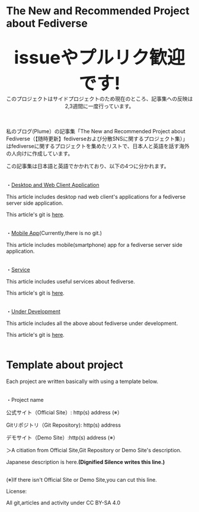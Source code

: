 # The New and Recommended Project about Fediverse
<br>
<div align="center"><b><font size="20">issueやプルリク歓迎です!</font></b><br>
このプロジェクトはサイドプロジェクトのため現在のところ、記事集への反映は2,3週間に一度行っています。<br></div><br><br>

私のブログ(Plume）の記事集「The New and Recommended Project about Fediverse（【随時更新】fediverseおよび分散SNSに関するプロジェクト集）」はfediverseに関するプロジェクトを集めたリストで、日本人と英語を話す海外の人向けに作成しています。<br>

この記事集は日本語と英語でかかれており、以下の4つに分かれます。<br><br>



・<a href="https://plume.korako.me/~/FediverseAndInternet2/%E9%9A%8F-%E6%99%82-%E6%9B%B4-%E6%96%B0-%E7%A7%81-%E7%9A%84-fediverse-%E3%81%8A-%E3%82%88-%E3%81%B3-%E5%88%86-%E6%95%A3-sns-%E3%81%AB-%E9%96%A2-%E3%81%99-%E3%82%8B-%E3%83%97%E3%83%AD%E3%82%B8%E3%82%A7%E3%82%AF%E3%83%88-%E9%9B%86-%E3%83%87%E3%82%B9%E3%82%AF%E3%83%88%E3%83%83%E3%83%97-web-%E3%82%AF%E3%83%A9%E3%82%A4%E3%82%A2%E3%83%B3%E3%83%88%E3%82%A2%E3%83%97%E3%83%AA-%E7%B7%A8" rel="noopener noreferrer">Desktop and Web Client Application</a><br>

 This article includes desktop nad web client's applications for a fediverse server side application.<br>

  This article's git is <a href="https://github.com/4ioskd/The_New_and_Recommended_Project_about_Fediverse/blob/main/Desktop and Web Client Application.md" rel="noopener noreferrer">here</a>.<br><br>

・<a href="https://plume.korako.me/~/FediverseAndInternet2/new-update-the-new-and-personal-recommendation-project-about-fediverse-and-distributed-sns" rel="noopener noreferrer">Mobile App</a>(Currently,there is no git.)<br>

 This article includes mobile(smartphone) app for a fediverse server side application.<br><br>

・<a href="https://plume.korako.me/~/FediverseAndInternet2/new-update-the-new-and-personal-recommendation-project-about-fediverse-and-distributed-sns-service" rel="noopener noreferrer">Service</a><br>

 This article includes useful services about fediverse.<br>

 This article's git is <a href="https://github.com/4ioskd/The_New_and_Recommended_Project_about_Fediverse/blob/main/Service.md" rel="noopener noreferrer">here</a>.<br><br>

・<a href="https://plume.korako.me/~/FediverseAndInternet2/new-update-the-new-and-personal-recommendation-project-about-fediverse-and-distributed-sns-under-developing-project" rel="noopener noreferrer">Under Development</a><br>

 This article includes all the above about fediverse under development.<br>

 This article's git is <a href="https://github.com/4ioskd/The_New_and_Recommended_Project_about_Fediverse/blob/main/UnderDevelopment.md" rel="noopener noreferrer">here</a>.<br><br>

 

# Template about project

Each project are written basically with using a template below.<br><br>



・Project name<br>

公式サイト（Official Site）: http(s) address (※）<br>

Gitリポジトリ（Git Repository): http(s) address<br>

デモサイト（Demo Site）:http(s) address (※）<br>

＞A citiation from Official Site,Git Repository or Demo Site's description.<br>

 Japanese description is here.<b>(Dignified Silence writes this line.)</b><br><br>



(※)If there isn't Official Site or Demo Site,you can cut this line.<br>
</hr>
License:<br>

All git,articles and activity under CC BY-SA 4.0



